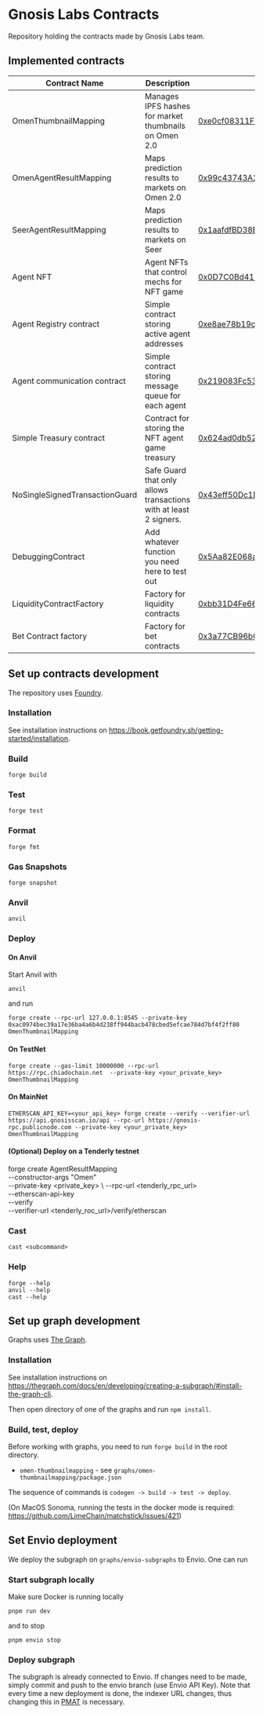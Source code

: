 # Gnosis Labs Contracts

Repository holding the contracts made by Gnosis Labs team.

## Implemented contracts

| Contract Name           | Description                                           | Mainnet Address                                                                                                           | TheGraph                                                                                     |
|-------------------------|-------------------------------------------------------|---------------------------------------------------------------------------------------------------------------------------|----------------------------------------------------------------------------------------------|
| OmenThumbnailMapping    | Manages IPFS hashes for market thumbnails on Omen 2.0 | [0xe0cf08311F03850497B0ed6A2cf067f1750C3eFc](https://gnosisscan.io/address/0xe0cf08311f03850497b0ed6a2cf067f1750c3efc#code) | [omen-thumbnailmapping](https://thegraph.com/studio/subgraph/omen-thumbnailmapping/)         |
| OmenAgentResultMapping  | Maps prediction results to markets on Omen 2.0        | [0x99c43743A2dbd406160CC43cf08113b17178789c](https://gnosisscan.io/address/0x99c43743A2dbd406160CC43cf08113b17178789c#code) | TBA     |
| SeerAgentResultMapping  | Maps prediction results to markets on Seer        | [0x1aafdfBD38EE92A4a74A44A1614E00894205074e](https://gnosisscan.io/address/0x1aafdfBD38EE92A4a74A44A1614E00894205074e#code) | TBA     |
| Agent NFT               | Agent NFTs that control mechs for NFT game            | [0x0D7C0Bd4169D090038c6F41CFd066958fe7619D0](https://gnosisscan.io/address/0x0D7C0Bd4169D090038c6F41CFd066958fe7619D0#code) |  |
| Agent Registry contract               | Simple contract storing active agent addresses            | [0xe8ae78b19c997b6da8189b1a644d4076f8bc880e](https://gnosisscan.io/address/0xe8ae78b19c997b6da8189b1a644d4076f8bc880e#code) |  |
| Agent communication contract               | Simple contract storing message queue for each agent            | [0x219083Fc5315fdc145eE5C0eb22CbE12d6115c53](https://gnosisscan.io/address/0x219083Fc5315fdc145eE5C0eb22CbE12d6115c53#code) |  |
| Simple Treasury contract               | Contract for storing the NFT agent game treasury | [0x624ad0db52e6b18afb4d36b8e79d0c2a74f3fc8a](https://gnosisscan.io/address/0x624ad0db52e6b18afb4d36b8e79d0c2a74f3fc8a#code) |  |
| NoSingleSignedTransactionGuard     | Safe Guard that only allows transactions with at least 2 signers. | [0x43eff50Dc1Db7c084d2488792C7df28C0c3558D5](https://gnosisscan.io/address/0x43eff50Dc1Db7c084d2488792C7df28C0c3558D5#code)   | none |
| DebuggingContract     | Add whatever function you need here to test out | [0x5Aa82E068aE6a6a1C26c42E5a59520a74Cdb8998](https://gnosisscan.io/address/0x5Aa82E068aE6a6a1C26c42E5a59520a74Cdb8998#code)   | none |
| LiquidityContractFactory               | Factory for liquidity contracts | [0xbb31D4Fe66731dDC6D124969515457f87B2f9404](https://gnosisscan.io/address/0xbb31D4Fe66731dDC6D124969515457f87B2f9404#code) |  |
| Bet Contract factory               | Factory for bet contracts | [0x3a77CB96bC6893a30386B79A262970076dd0E892](https://gnosisscan.io/address/0x3a77CB96bC6893a30386B79A262970076dd0E892#code) |  |



## Set up contracts development

The repository uses [Foundry](https://book.getfoundry.sh/).

### Installation

See installation instructions on https://book.getfoundry.sh/getting-started/installation.

### Build

```shell
forge build
```

### Test

```shell
forge test
```

### Format

```shell
forge fmt
```

### Gas Snapshots

```shell
forge snapshot
```

### Anvil

```shell
anvil
```

### Deploy

#### On Anvil

Start Anvil with

```shell
anvil
```

and run

```shell
forge create --rpc-url 127.0.0.1:8545 --private-key 0xac0974bec39a17e36ba4a6b4d238ff944bacb478cbed5efcae784d7bf4f2ff80 OmenThumbnailMapping
```

#### On TestNet

```shell
forge create --gas-limit 10000000 --rpc-url https://rpc.chiadochain.net  --private-key <your_private_key> OmenThumbnailMapping
```

#### On MainNet

```shell
ETHERSCAN_API_KEY=<your_api_key> forge create --verify --verifier-url https://api.gnosisscan.io/api --rpc-url https://gnosis-rpc.publicnode.com --private-key <your_private_key> OmenThumbnailMapping
```

#### (Optional) Deploy on a Tenderly testnet
forge create AgentResultMapping \
--constructor-args "Omen" \
--private-key <private_key> \ 
--rpc-url <tenderly_rpc_url>  \
--etherscan-api-key <tenderly-access-token> \
--verify \
--verifier-url <tenderly_roc_url>/verify/etherscan


### Cast

```shell
cast <subcommand>
```

### Help

```shell
forge --help
anvil --help
cast --help
```

## Set up graph development

Graphs uses [The Graph](https://thegraph.com/docs).

### Installation

See installation instructions on https://thegraph.com/docs/en/developing/creating-a-subgraph/#install-the-graph-cli.

Then open directory of one of the graphs and run `npm install`.

### Build, test, deploy

Before working with graphs, you need to run `forge build` in the root directory.

- `omen-thumbnailmapping` - see `graphs/omen-thumbnailmapping/package.json`

The sequence of commands is `codegen -> build -> test -> deploy`.

(On MacOS Sonoma, running the tests in the docker mode is required: https://github.com/LimeChain/matchstick/issues/421)

## Set Envio deployment

We deploy the subgraph on `graphs/envio-subgraphs` to Envio.
One can run 

### Start subgraph locally

Make sure Docker is running locally

```shell
pnpm run dev
```

and to stop
```
pnpm envio stop
```

### Deploy subgraph

The subgraph is already connected to Envio. If changes need to be made, simply commit and push to the envio branch (use Envio API Key).
Note that every time a new deployment is done, the indexer URL changes, thus changing this in [PMAT](https://github.com/gnosis/prediction-market-agent-tooling) is necessary.